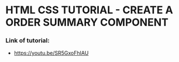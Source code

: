 # HTML CSS TUTORIAL - CREATE A ORDER SUMMARY COMPONENT

### Link of tutorial: 
- https://youtu.be/SR5GxoFhIAU 